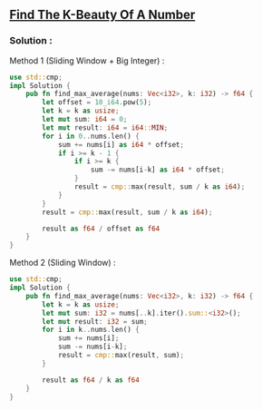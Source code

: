 ## [Find The K-Beauty Of A Number](https://leetcode.com/problems/maximum-average-subarray-i)

### Solution :

Method 1 (Sliding Window + Big Integer) :
```rust
use std::cmp;
impl Solution {
    pub fn find_max_average(nums: Vec<i32>, k: i32) -> f64 {
        let offset = 10_i64.pow(5);
        let k = k as usize;
        let mut sum: i64 = 0;
        let mut result: i64 = i64::MIN;
        for i in 0..nums.len() {
            sum += nums[i] as i64 * offset;
            if i >= k - 1 {
                if i >= k {
                    sum -= nums[i-k] as i64 * offset;
                }
                result = cmp::max(result, sum / k as i64);
            }
        }
        result = cmp::max(result, sum / k as i64);

        result as f64 / offset as f64
    }
}
```

Method 2 (Sliding Window) :
```rust
use std::cmp;
impl Solution {
    pub fn find_max_average(nums: Vec<i32>, k: i32) -> f64 {
        let k = k as usize;
        let mut sum: i32 = nums[..k].iter().sum::<i32>();
        let mut result: i32 = sum;
        for i in k..nums.len() {
            sum += nums[i];
            sum -= nums[i-k];
            result = cmp::max(result, sum);
        }

        result as f64 / k as f64
    }
}
```
